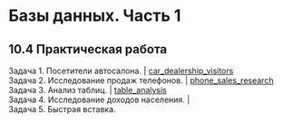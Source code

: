 # Базы данных. Часть 1
## 10.4 Практическая работа

Задача 1. Посетители автосалона. | [car_dealership_visitors](https://github.com/wafflelios/Python-Advanced/tree/main/mod10/car_dealership_visitors)<br>
Задача 2. Исследование продаж телефонов. | [phone_sales_research](https://github.com/wafflelios/Python-Advanced/tree/main/mod10/phone_sales_research)<br>
Задача 3. Анализ таблиц. | [table_analysis](https://github.com/wafflelios/Python-Advanced/tree/main/mod10/table_analysis)<br>
Задача 4. Исследование доходов населения. | <br>
Задача 5. Быстрая вставка.
